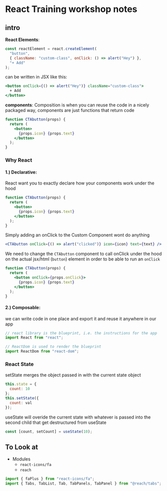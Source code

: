 # React Training workshop notes

## **intro**

**React Elements**:

```js
const reactElement = react.createElement(
  "button",
  { className: "custom-class", onClick: () => alert("Hey") },
  "+ Add"
);
```

can be written in JSX like this:

```jsx
<button onClick={() => alert("Hey")} className="custom-class">
  + Add
</button>
```

**components**:
Composition is when you can reuse the code in a nicely packaged way, components are just functions that return code

```jsx
function CTAbutton(props) {
  return (
    <button>
      {props.icon} {props.text}
    </button>
  );
}
```

### Why React

#### 1.) **Declarative**:

React want you to exactly declare how your components work under the hood

```jsx
function CTAbutton(props) {
  return (
    <button>
      {props.icon} {props.text}
    </button>
  );
}
```

Simply adding an onClick to the Custom Component wont do anything

```jsx
<CTAbutton onClick={() => alert("clicked")} icon={icon} text={text} />
```

We need to change the `CTAbutton` component to call onClick under the hood on the actual jsx/html (`button`) element in order to be able to run an `onClick`

```jsx
function CTAbutton(props) {
  return (
    <button onClick={props.onClick}>
      {props.icon} {props.text}
    </button>
  );
}
```

#### 2.) **Composable**:

we can write code in one place and export it and reuse it anywhere in our app

```js
// react library is the blueprint, i.e. the instructions for the app
import React from "react";

// ReactDom is used to render the blueprint
import ReactDom from "react-dom";
```

### React State

setState merges the object passed in with the current state object

```jsx
this.state = {
  count: 10
};
this.setState({
  count: val
});
```

useState will overide the current state with whatever is passed into the second child that get destructured from useState

```jsx
const [count, setCount] = useState(10);
```

## To Look at

- Modules
  - `react-icons/fa`
  - `reach`

```js
import { faPlus } from "react-icons/fa";
import { Tabs, TabList, Tab, TabPanels, TabPanel } from "@reach/tabs";
```
